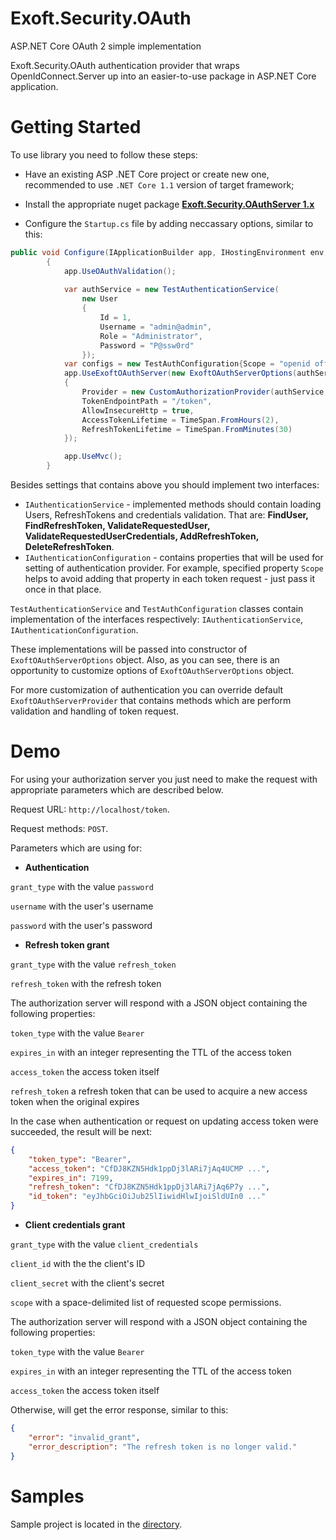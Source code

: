 # Exoft.Security.OAuth
ASP.NET Core OAuth 2 simple implementation

Exoft.Security.OAuth authentication provider that wraps OpenIdConnect.Server up into an easier-to-use package in ASP.NET Core application.

# Getting Started

To use library you need to follow these steps:

- Have an existing ASP .NET Core project or create new one, recommended to use `.NET Core 1.1` version of target framework;

- Install the appropriate nuget package [**Exoft.Security.OAuthServer 1.x**](https://www.nuget.org/packages/Exoft.Security.OAuthServer)

- Configure the `Startup.cs` file by adding neccassary options, similar to this:

```csharp
public void Configure(IApplicationBuilder app, IHostingEnvironment env, ILoggerFactory loggerFactory)
        {
            app.UseOAuthValidation();
            
            var authService = new TestAuthenticationService(
                new User
                {
                    Id = 1,
                    Username = "admin@admin",
                    Role = "Administrator",
                    Password = "P@ssw0rd"
                });
            var configs = new TestAuthConfiguration{Scope = "openid offline_access" };
            app.UseExoftOAuthServer(new ExoftOAuthServerOptions(authService, configs)
            {
                Provider = new CustomAuthorizationProvider(authService, configs),
                TokenEndpointPath = "/token",
                AllowInsecureHttp = true,
                AccessTokenLifetime = TimeSpan.FromHours(2),
                RefreshTokenLifetime = TimeSpan.FromMinutes(30)
            });

            app.UseMvc();
        }
```

Besides settings that contains above you should implement two interfaces: 
- `IAuthenticationService` - implemented methods should contain loading Users, RefreshTokens and credentials validation.
That are: **FindUser, FindRefreshToken, ValidateRequestedUser, ValidateRequestedUserCredentials, AddRefreshToken, DeleteRefreshToken**.
- `IAuthenticationConfiguration` - contains properties that will be used for setting of authentication provider.
For example, specified property `Scope` helps to avoid adding that property in each token request - just pass it once in that place.

`TestAuthenticationService` and `TestAuthConfiguration` classes contain implementation of the interfaces respectively: `IAuthenticationService`, `IAuthenticationConfiguration`.

These implementations will be passed into constructor of `ExoftOAuthServerOptions` object. Also, as you can see, there is an opportunity to customize options of `ExoftOAuthServerOptions` object.

For more customization of authentication you can override default `ExoftOAuthServerProvider` that contains methods which are perform validation and handling of token request.


# Demo

For using your authorization server you just need to make the request with appropriate parameters which are described below.

Request URL: `http://localhost/token`.

Request methods: `POST`.

Parameters which are using for: 

- **Authentication**

`grant_type` with the value `password`

`username` with the user's username

`password` with the user's password


- **Refresh token grant**

`grant_type` with the value `refresh_token`

`refresh_token` with the refresh token


The authorization server will respond with a JSON object containing the following properties:

`token_type` with the value `Bearer`

`expires_in` with an integer representing the TTL of the access token

`access_token` the access token itself

`refresh_token` a refresh token that can be used to acquire a new access token when the original expires


In the case when authentication or request on updating access token were succeeded, the result will be next:

```json
{
    "token_type": "Bearer",
    "access_token": "CfDJ8KZN5Hdk1ppDj3lARi7jAq4UCMP ...",
    "expires_in": 7199,
    "refresh_token": "CfDJ8KZN5Hdk1ppDj3lARi7jAq6P7y ...",
    "id_token": "eyJhbGciOiJub25lIiwidHlwIjoiSldUIn0 ..."
}
```


- **Client credentials grant**

`grant_type` with the value `client_credentials`

`client_id` with the the client's ID

`client_secret` with the client's secret

`scope` with a space-delimited list of requested scope permissions.

The authorization server will respond with a JSON object containing the following properties:

`token_type` with the value `Bearer`

`expires_in` with an integer representing the TTL of the access token

`access_token` the access token itself


Otherwise, will get the error response, similar to this:

```json
{
    "error": "invalid_grant",
    "error_description": "The refresh token is no longer valid."
}
```

# Samples

Sample project is located in the [directory](https://github.com/Exoft/Exoft.Security.OAuthServer.Samples).
